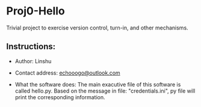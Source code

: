 # Proj0-Hello
Trivial project to exercise version control, turn-in, and other
mechanisms.

## Instructions:

- Author: Linshu

- Contact address: echooogo@outlook.com

- What the software does: The main exacutive file of this software is called hello.py. Based on the message in file: "credentials.ini", py file will print the corresponding information. 
